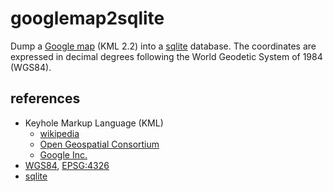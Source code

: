 googlemap2sqlite
================

Dump a [Google map](https://en.wikipedia.org/wiki/Google_maps) (KML 2.2) into a [sqlite](http://sqlite.org/) database. The coordinates are expressed in decimal degrees following the World Geodetic System of 1984 (WGS84).


references
----------
* Keyhole Markup Language (KML)
  * [wikipedia](https://en.wikipedia.org/wiki/Keyhole_Markup_Language)
  * [Open Geospatial Consortium](http://www.opengeospatial.org/standards/kml/)
  * [Google Inc.](https://developers.google.com/kml/documentation/?csw=1)
* [WGS84](http://earth-info.nga.mil/GandG/publications/tr8350.2/tr8350_2.html), [EPSG:4326](http://spatialreference.org/ref/epsg/4326/)
* [sqlite](http://sqlite.org/)
